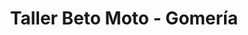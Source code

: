 ---
title: "Taller Beto Moto - Gomería"
url: /garupa/taller-beto-moto-gomeria/
shop: Autowerkstatt
---